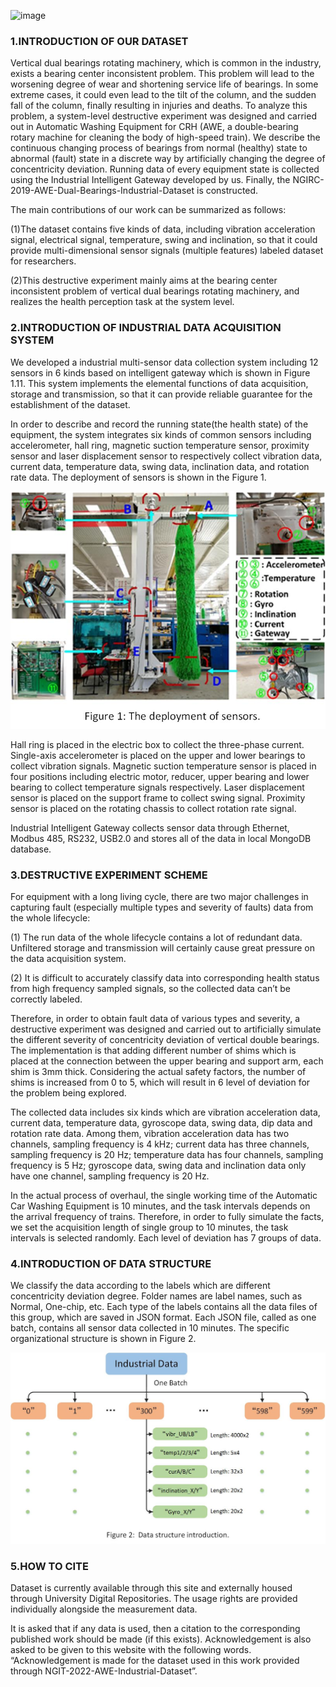 ![image](https://github.com/amo3315/ML/blob/master/Dataset/%E5%AE%9E%E9%AA%8C%E5%AE%A4logo.png?raw=true)
### 1.INTRODUCTION OF OUR DATASET
Vertical dual bearings rotating machinery, which is common in the industry, exists a bearing center inconsistent problem. This problem will lead to the worsening degree of wear and shortening service life of bearings. In some extreme cases, it could even lead to the tilt of the column, and the sudden fall of the column, finally resulting in injuries and deaths. To analyze this problem, a system-level destructive experiment was designed and carried out in Automatic Washing Equipment for CRH (AWE, a double-bearing rotary machine for cleaning the body of high-speed train). We describe the continuous changing process of bearings from normal (healthy) state to abnormal (fault) state in a discrete way by artificially changing the degree of concentricity deviation. Running data of every equipment state is collected using the Industrial Intelligent Gateway developed by us. Finally, the NGIRC-2019-AWE-Dual-Bearings-Industrial-Dataset is constructed. 

The main contributions of our work can be summarized as follows:

(1)The dataset contains five kinds of data, including vibration acceleration signal, electrical signal, temperature, swing and inclination, so that it could provide multi-dimensional sensor signals (multiple features) labeled dataset for researchers. 

(2)This destructive experiment mainly aims at the bearing center inconsistent problem of vertical dual bearings rotating machinery, and realizes the health perception task at the system level. 

### 2.INTRODUCTION OF INDUSTRIAL DATA ACQUISITION SYSTEM
We developed a industrial multi-sensor data collection system including 12 sensors in 6 kinds based on intelligent gateway which is shown in Figure 1.11. This system implements the elemental  functions of data acquisition, storage and transmission, so that it can provide reliable guarantee for the establishment of the dataset. 

In order to describe and record the running state(the health state) of the equipment, the system integrates six kinds of common sensors including accelerometer, hall ring, magnetic suction temperature sensor, proximity sensor and laser displacement sensor to respectively collect vibration data, current data, temperature data, swing data, inclination data, and rotation rate data. The deployment of sensors is shown in the Figure 1.

![image](https://github.com/amo3315/photo/blob/master/fig1.jpg?raw=true)

Hall ring is placed in the electric box to collect the three-phase current. Single-axis accelerometer is placed on the upper and lower bearings to collect vibration signals. Magnetic suction temperature sensor is placed in four positions including electric motor, reducer, upper bearing and lower bearing to collect temperature signals respectively. Laser displacement sensor is placed on the support frame to collect swing signal. Proximity sensor is placed on the rotating chassis to collect rotation rate signal. 

Industrial Intelligent Gateway collects sensor data through Ethernet, Modbus 485, RS232, USB2.0 and stores all of the data in local MongoDB database. 

### 3.DESTRUCTIVE EXPERIMENT SCHEME
For equipment with a long living cycle, there are two major challenges in capturing fault (especially multiple types and severity of faults) data from the whole lifecycle:

(1)	The run data of the whole lifecycle contains a lot of redundant data. Unfiltered storage and transmission will certainly cause great pressure on the data acquisition system. 

(2)	It is difficult to accurately classify data into corresponding health status from high frequency sampled signals, so the collected data can’t be correctly labeled. 

Therefore, in order to obtain fault data of various types and severity, a destructive experiment was designed and carried out to artificially simulate the different severity of concentricity deviation of vertical double bearings. The implementation is that adding different number of shims which is placed at the connection between the upper bearing and support arm, each shim is 3mm thick. Considering the actual safety factors, the number of shims is increased from 0 to 5, which will result in 6 level of deviation for the problem being explored. 

The collected data includes six kinds which are vibration acceleration data, current data, temperature data, gyroscope data, swing data, dip data and rotation rate data. Among them, vibration acceleration data has two channels, sampling frequency is 4 kHz; current data has three channels, sampling frequency is 20 Hz; temperature data has four channels, sampling frequency is 5 Hz; gyroscope data, swing data and inclination data only have one channel, sampling frequency is 20 Hz. 

In the actual process of overhaul, the single working time of the Automatic Car Washing Equipment is 10 minutes, and the task intervals depends on the arrival frequency of trains. Therefore, in order to fully simulate the facts, we set the acquisition length of single group to 10 minutes, the task intervals is selected randomly. Each level of deviation has 7 groups of data. 

### 4.INTRODUCTION OF DATA STRUCTURE
We classify the data according to the labels which are different concentricity deviation degree. Folder names are label names, such as Normal, One-chip, etc. Each type of the labels contains all the data files of this group, which are saved in JSON format. Each JSON file, called as one batch, contains all sensor data collected in 10 minutes. The specific organizational structure is shown in Figure 2.

![image](https://github.com/amo3315/photo/blob/master/fig2.jpg?raw=true)

### 5.HOW TO CITE
Dataset is currently available through this site and externally housed through University Digital Repositories. The usage rights are provided individually alongside the measurement data.

It is asked that if any data is used, then a citation to the corresponding published work should be made (if this exists). Acknowledgement is also asked to be given to this website with the following words. “Acknowledgement is made for the dataset used in this work provided through NGIT-2022-AWE-Industrial-Dataset”. 
